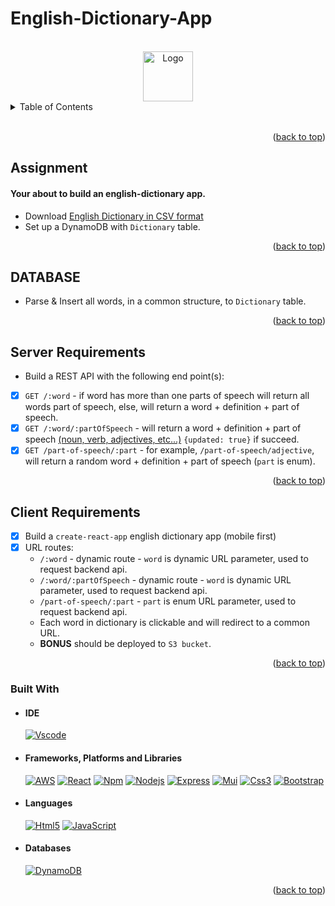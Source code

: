 # English-Dictionary-App

<div id="top"></div>




<!-- PROJECT LOGO -->
</br>
<div style= "text-align:center">
    <img src="https://www.coachingpositiveperformance.com/wp-content/uploads/2015/11/rsz_contextualised-lists.png" alt="Logo" width="80" height="80">
</div>

<!-- TABLE OF CONTENTS -->
<details>
  <summary>Table of Contents</summary>
  <ol>
    <li>
      <ul>
    <li><a href="#assignment">Assignment</a></li>
    <li><a href="#database">Database</a></li>
    <li><a href="#server-requirements">Server Requirements</a></li>
    <li><a href="#client-requirements">Client Requirements</a></li>
        <li><a href="#built-with">Built With</a></li>
          <ul>
        <li><a href="#ide">IDE</a></li>
        <li><a href="#frameworks-platforms-and-libraries">Frameworks, Platforms and Libraries</a></li>
        <li><a href="#languages">Languages</a></li>
        <li><a href="#databases">Databases</a></li>
          </ul>        
      </ul>
    </li>
  </ol>
</details>
</br>

<p style= "text-align:right">(<a href="#top">back to top</a>)</p>

## Assignment

#### Your about to build an english-dictionary app.

- Download [English Dictionary in CSV format](https://www.bragitoff.com/2016/03/english-dictionary-in-csv-format/)
- Set up a DynamoDB with `Dictionary` table.

<p style= "text-align:right">(<a href="#top">back to top</a>)</p>

## DATABASE

- Parse & Insert all words, in a common structure, to `Dictionary` table.

<p style= "text-align:right">(<a href="#top">back to top</a>)</p>


## Server Requirements

- Build a REST API with the following end point(s):

* [x] `GET /:word` - if word has more than one parts of speech will return all words part of speech, else, will return a word + definition + part of speech.
* [x] `GET /:word/:partOfSpeech` - will return a word + definition + part of speech [(noun, verb, adjectives, etc...)](https://www.dictionary.com/e/parts-of-speech/) `{updated: true}` if succeed.
* [x] `GET /part-of-speech/:part` - for example, `/part-of-speech/adjective`, will return a random word + definition + part of speech (`part` is enum).

<p style= "text-align:right">(<a href="#top">back to top</a>)</p>

<!-- Running-tests-->

## Client Requirements

- [x] Build a `create-react-app` english dictionary app (mobile first)
- [x] URL routes:
    - `/:word` - dynamic route - `word` is dynamic URL parameter, used to request backend api.
    - `/:word/:partOfSpeech` - dynamic route - `word` is dynamic URL parameter, used to request backend api.
    - `/part-of-speech/:part` - `part` is enum URL parameter, used to request backend api.
    - Each word in dictionary is clickable and will redirect to a common URL.
    - **BONUS** should be deployed to `S3 bucket`.


<p style= "text-align:right">(<a href="#top">back to top</a>)</p>

### Built With

- #### IDE

  [![Vscode][vscode-shield]][vscode-url]

- #### Frameworks, Platforms and Libraries
  [![AWS][aws-shield]][aws-url]
  [![React][react-shield]][react-url]
  [![Npm][npm-shield]][npm-url]
  [![Nodejs][nodejs-shield]][nodejs-url]
  [![Express][express-shield]][express-url]
  [![Mui][mui-shield]][mui-url]
  [![Css3][css3-shield]][css3-url]
  [![Bootstrap][bootstrap-shield]][bootstrap-url]

- #### Languages

  [![Html5][html5-shield]][html5-url]
  [![JavaScript][javascript-shield]][javascript-url]

- #### Databases
  [![DynamoDB][dynamoDB-shield]][dynamoDB-url]
  

<p style= "text-align:right">(<a href="#top">back to top</a>)</p>

<!-- Badges -->

<!-- build with -->

<!-- IDE -->

[vscode-url]: https://code.visualstudio.com/
[vscode-shield]: https://img.shields.io/badge/Visual_Studio_Code-0078D4?style=for-the-badge&logo=visual%20studio%20code&logoColor=white

<!-- Frameworks -->
<!-- Nodejs -->

[nodejs-url]: https://nodejs.org/en/
[nodejs-shield]: https://img.shields.io/badge/Node.js-339933?style=for-the-badge&logo=nodedotjs&logoColor=whit

<!-- Npm -->

[npm-url]: https://www.npmjs.com/
[npm-shield]: https://img.shields.io/badge/npm-CB3837?style=for-the-badge&logo=npm&logoColor=white

<!-- Aws-->

[aws-shield]: https://img.shields.io/badge/AWS-%23FF9900.svg?style=for-the-badge&logo=amazon-aws&logoColor=white
[aws-url]: https://aws.amazon.com/

<!-- Express -->

[express-shield]: https://img.shields.io/badge/Express.js-000000?style=for-the-badge&logo=express&logoColor=white
[express-url]: https://expressjs.com/

<!--React  -->

[react-shield]: https://img.shields.io/badge/React-20232A?style=for-the-badge&logo=react&logoColor=61DAFB
[react-url]: https://reactjs.org/

<!-- Mui -->

[mui-shield]: https://img.shields.io/badge/MUI-%230081CB.svg?style=for-the-badge&logo=material-ui&logoColor=white
[mui-url]: https://mui.com/

<!-- Css3 -->
[css3-shield]: https://img.shields.io/badge/css3-%231572B6.svg?style=for-the-badge&logo=css3&logoColor=white
[css3-url]: https://en.wikipedia.org/wiki/CSS

<!-- Bootstrap -->

[bootstrap-shield]: https://img.shields.io/badge/bootstrap-%23563D7C.svg?style=for-the-badge&logo=bootstrap&logoColor=white
[bootstrap-url]: https://getbootstrap.com/

<!-- Languages -->

<!-- Html5-->

[html5-url]: https://developer.mozilla.org/en-US/docs/Glossary/HTML5
[html5-shield]: https://img.shields.io/badge/HTML5-E34F26?style=for-the-badge&logo=html5&logoColor=white

<!-- JavaScript -->

[javascript-url]: https://developer.mozilla.org/en-US/docs/Web/JavaScript
[javascript-shield]: https://img.shields.io/badge/JavaScript-323330?style=for-the-badge&logo=javascript&logoColor=F7DF1E

<!-- Databases -->
   <!--AWS-DynamoDB -->
[dynamoDB-shield]: https://img.shields.io/badge/Amazon%20DynamoDB-4053D6?style=for-the-badge&logo=Amazon%20DynamoDB&logoColor=white
[dynamoDB-url]: https://aws.amazon.com/dynamodb/
<!-- Linters -->





